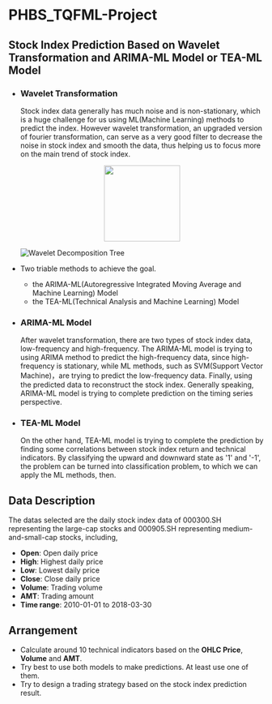 # PHBS_TQFML-Project

## Stock Index Prediction Based on Wavelet Transformation and ARIMA-ML Model or TEA-ML Model

* ### Wavelet Transformation
  Stock index data generally has much noise and is non-stationary, which is a huge challenge for us using ML(Machine Learning) methods to  predict the index. However wavelet transformation, an upgraded version of fourier transformation, can serve as a very good filter to decrease the noise in stock index and smooth the data, thus helping us to focus more on the main trend of stock index.
  
  <div align=center><img width="150" height="150" src="https://github.com/SunHao95/PHBS_TQFML-Stock-Index-Prediction-Based-on-Wavelet-Transformation-ARIMA-ML-Model/blob/master/images/1.png"/></div>
  
  ![Wavelet Decomposition Tree](https://github.com/SunHao95/PHBS_TQFML-Stock-Index-Prediction-Based-on-Wavelet-Transformation-ARIMA-ML-Model/blob/master/images/2.png)
 
  
* Two triable methods to achieve the goal.
  * the ARIMA-ML(Autoregressive Integrated Moving Average and Machine Learning) Model
  * the TEA-ML(Technical Analysis and Machine Learning) Model
  
* ### ARIMA-ML Model 
  After wavelet transformation, there are two types of stock index data, low-frequency and high-frequency. The ARIMA-ML model is trying to  using ARIMA method to predict the high-frequency data, since high-frequency is stationary, while ML methods, such as SVM(Support Vector Machine)，are trying to predict the low-frequency data. Finally, using the predicted data to reconstruct the stock index. Generally speaking, ARIMA-ML model is trying to complete prediction on the timing series perspective.
  

* ### TEA-ML Model
  On the other hand, TEA-ML model is trying to complete the prediction by finding some correlations between stock index return and technical indicators. By classifying the upward and downward state as '1' and '-1', the problem can be turned into classification problem, to which we can apply the ML methods, then.


## Data Description
  The datas selected are the daily stock index data of 000300.SH representing the large-cap stocks and 000905.SH representing medium-and-small-cap stocks, including,
  * __Open__: Open daily price
  * __High__: Highest daily price
  * __Low__: Lowest daily price
  * __Close__: Close daily price
  * __Volume__: Trading volume
  * __AMT__: Trading amount
  * __Time range__: 2010-01-01 to 2018-03-30
  
  
  
 ## Arrangement
* Calculate around 10 technical indicators based on the __OHLC Price__, __Volume__ and __AMT__.
* Try best to use both models to make predictions. At least use one of them.
* Try to design a trading strategy based on the stock index prediction result.
